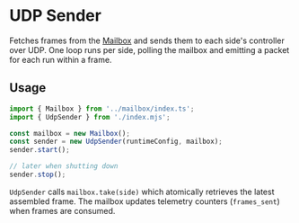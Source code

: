 # UDP Sender

Fetches frames from the [Mailbox](../mailbox) and sends them to each side's
controller over UDP. One loop runs per side, polling the mailbox and emitting a
packet for each run within a frame.

## Usage

```js
import { Mailbox } from '../mailbox/index.ts';
import { UdpSender } from './index.mjs';

const mailbox = new Mailbox();
const sender = new UdpSender(runtimeConfig, mailbox);
sender.start();

// later when shutting down
sender.stop();
```

`UdpSender` calls `mailbox.take(side)` which atomically retrieves the latest
assembled frame. The mailbox updates telemetry counters (`frames_sent`) when
frames are consumed.
